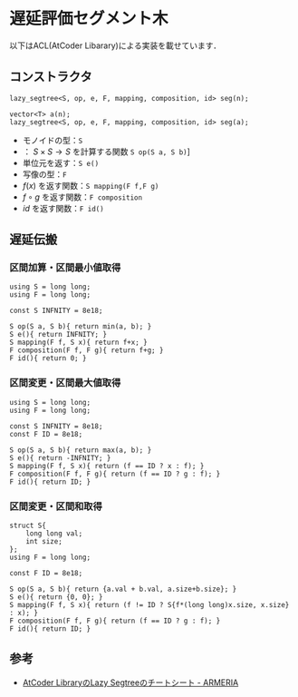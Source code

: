 # 遅延評価セグメント木

以下はACL(AtCoder Libarary)による実装を載せています．

## コンストラクタ

```
lazy_segtree<S, op, e, F, mapping, composition, id> seg(n);
```
```
vector<T> a(n);
lazy_segtree<S, op, e, F, mapping, composition, id> seg(a);
```

- モノイドの型：```S```
- ： $S \times S \rightarrow S$ を計算する関数 ```S op(S a, S b)```]
- 単位元を返す：```S e()```
- 写像の型：```F```
- $f(x)$ を返す関数：```S mapping(F f,F g)```
- $f \circ g$ を返す関数：```F composition```
- $id$ を返す関数：```F id()```

## 遅延伝搬

### 区間加算・区間最小値取得
```
using S = long long;
using F = long long;

const S INFNITY = 8e18;

S op(S a, S b){ return min(a, b); }
S e(){ return INFNITY; }
S mapping(F f, S x){ return f+x; }
F composition(F f, F g){ return f+g; }
F id(){ return 0; }
```

### 区間変更・区間最大値取得
```
using S = long long;
using F = long long;

const S INFNITY = 8e18;
const F ID = 8e18;

S op(S a, S b){ return max(a, b); }
S e(){ return -INFNITY; }
S mapping(F f, S x){ return (f == ID ? x : f); }
F composition(F f, F g){ return (f == ID ? g : f); }
F id(){ return ID; }
```

### 区間変更・区間和取得
```
struct S{
    long long val;
    int size;
};
using F = long long;

const F ID = 8e18;

S op(S a, S b){ return {a.val + b.val, a.size+b.size}; }
S e(){ return {0, 0}; }
S mapping(F f, S x){ return (f != ID ? S{f*(long long)x.size, x.size} : x); }
F composition(F f, F g){ return (f == ID ? g : f); }
F id(){ return ID; }
```

## 参考
- [AtCoder LibraryのLazy Segtreeのチートシート - ARMERIA](https://betrue12.hateblo.jp/entry/2020/09/23/005940)
